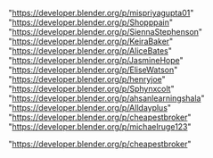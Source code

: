 "https://developer.blender.org/p/mispriyagupta01"
"https://developer.blender.org/p/Shopppain"
"https://developer.blender.org/p/SiennaStephenson"
"https://developer.blender.org/p/KeiraBaker"
"https://developer.blender.org/p/AliceBates"
"https://developer.blender.org/p/JasmineHope"
"https://developer.blender.org/p/EliseWatson"
"https://developer.blender.org/p/henryjoe"
"https://developer.blender.org/p/Sphynxcolt"
"https://developer.blender.org/p/ahsanlearningshala"
"https://developer.blender.org/p/Alldayplus"
"https://developer.blender.org/p/cheapestbroker"
"https://developer.blender.org/p/michaelruge123"
 
"https://developer.blender.org/p/cheapestbroker"
 
